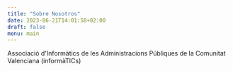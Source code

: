 ```yaml
---
title: "Sobre Nosotros"
date: 2023-06-21T14:01:58+02:00
draft: false
menu: main
---
```


Associació d'Informàtics de les Administracions Públiques de la Comunitat Valenciana (informàTICs)
